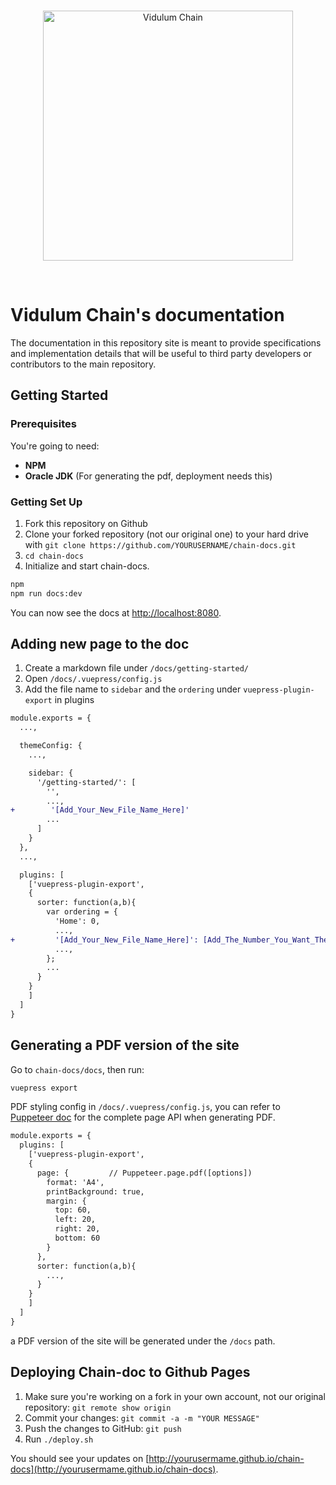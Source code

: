 <br />
<p align="center">
  <img src="https://raw.githubusercontent.com/crypto-com/chain-docs/master/docs/.vuepress/public/chain_doc_nav_logo.svg" alt="Vidulum Chain" width="400">
</p>
<br />



# Vidulum Chain's documentation

The documentation in this repository site is meant to provide specifications and implementation details that will be useful to third party developers or contributors to the main repository.

## Getting Started

### Prerequisites

You're going to need:

- **NPM**
- **Oracle JDK** (For generating the pdf, deployment needs this)

### Getting Set Up

1. Fork this repository on Github
2. Clone your forked repository (not our original one) to your hard drive with `git clone https://github.com/YOURUSERNAME/chain-docs.git`
3. `cd chain-docs`
4. Initialize and start chain-docs.

```bash
npm
npm run docs:dev
```

You can now see the docs at [http://localhost:8080](http://localhost:8080).

## Adding new page to the doc

1. Create a markdown file under `/docs/getting-started/`
2. Open `/docs/.vuepress/config.js`
3. Add the file name to `sidebar` and the `ordering` under `vuepress-plugin-export` in plugins

``` diff
module.exports = {
  ...,

  themeConfig: {
    ...,

    sidebar: {
      '/getting-started/': [
        '',
        ...,
+        '[Add_Your_New_File_Name_Here]'
        ...
      ]
    }
  },
  ...,

  plugins: [
    ['vuepress-plugin-export',
    {
      sorter: function(a,b){
        var ordering = {
          'Home': 0,
          ...,
+         '[Add_Your_New_File_Name_Here]': [Add_The_Number_You_Want_The_Page_Be_Ordered]
          ...,
        };
        ...
      }
    }
    ]
  ]
}
```

## Generating a PDF version of the site

Go to ``chain-docs/docs``, then run:

```bash
vuepress export
```

PDF styling config in `/docs/.vuepress/config.js`, you can refer to [Puppeteer doc](https://pptr.dev/#?product=Puppeteer&version=v2.1.0&show=api-pagepdfoptions) for the complete page API when generating PDF.

``` diff
module.exports = {
  plugins: [
    ['vuepress-plugin-export',
    {
      page: {         // Puppeteer.page.pdf([options])
        format: 'A4',
        printBackground: true,
        margin: {
          top: 60,
          left: 20,
          right: 20,
          bottom: 60
        }
      },
      sorter: function(a,b){
        ...,
      }
    }
    ]
  ]
}
```

a PDF version of the site will be generated under the ``/docs`` path.

## Deploying Chain-doc to Github Pages

1. Make sure you're working on a fork in your own account, not our original repository: `git remote show origin`
2. Commit your changes: `git commit -a -m "YOUR MESSAGE"`
3. Push the changes to GitHub: `git push`
4. Run `./deploy.sh`

You should see your updates on [http://yourusermame.github.io/chain-docs](http://yourusermame.github.io/chain-docs).

